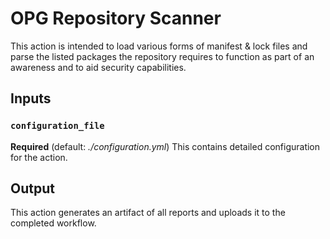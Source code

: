 # OPG Repository Scanner

This action is intended to load various forms of manifest & lock files and parse the listed packages the repository requires to function as part of an awareness and to aid security capabilities.


## Inputs

### `configuration_file`

**Required** (default: *./configuration.yml*) This contains detailed configuration for the action.


## Output

This action generates an artifact of all reports and uploads it to the completed workflow.
